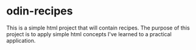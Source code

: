 # odin-recipes

This is a simple html project that will contain recipes.
The purpose of this project is to apply simple html
concepts I've learned to a practical application.
